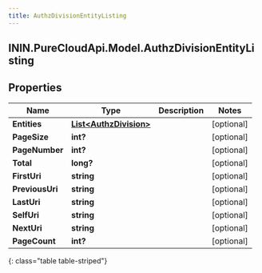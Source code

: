 ```yaml
---
title: AuthzDivisionEntityListing
---
```

## ININ.PureCloudApi.Model.AuthzDivisionEntityListing

## Properties

|Name | Type | Description | Notes|
|------------ | ------------- | ------------- | -------------|
| **Entities** | [**List&lt;AuthzDivision&gt;**](AuthzDivision.html) |  | [optional] |
| **PageSize** | **int?** |  | [optional] |
| **PageNumber** | **int?** |  | [optional] |
| **Total** | **long?** |  | [optional] |
| **FirstUri** | **string** |  | [optional] |
| **PreviousUri** | **string** |  | [optional] |
| **LastUri** | **string** |  | [optional] |
| **SelfUri** | **string** |  | [optional] |
| **NextUri** | **string** |  | [optional] |
| **PageCount** | **int?** |  | [optional] |
{: class="table table-striped"}


